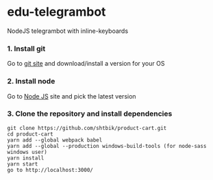 # edu-telegrambot
NodeJS telegrambot with inline-keyboards

### **1. Install git**  
Go to [git site](https://git-scm.com/downloads) and download/install a version for your OS

### **2. Install node**
Go to [Node JS](https://nodejs.org/en/) site and pick the latest version

### **3. Clone the repository and install dependencies**
	git clone https://github.com/shtbik/product-cart.git
	cd product-cart
	yarn add --global webpack babel
	yarn add --global --production windows-build-tools (for node-sass windows user)
	yarn install
	yarn start
	go to http://localhost:3000/
